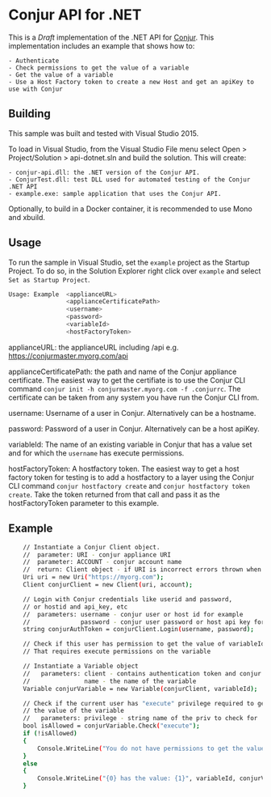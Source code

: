 # Conjur API for .NET

This is a *Draft* implementation of the .NET API for [Conjur](https://developer.conjur.net/).
This implementation includes an example that shows how to:

    - Authenticate
    - Check permissions to get the value of a variable
    - Get the value of a variable
    - Use a Host Factory token to create a new Host and get an apiKey to use with Conjur

## Building

This sample was built and tested with Visual Studio 2015. 

To load in Visual Studio, from the Visual Studio File menu select Open > Project/Solution > api-dotnet.sln and build the solution. This will create:

    - conjur-api.dll: the .NET version of the Conjur API.
    - ConjurTest.dll: test DLL used for automated testing of the Conjur .NET API
    - example.exe: sample application that uses the Conjur API.

Optionally, to build in a Docker container, it is recommended to use Mono and xbuild.

## Usage

To run the sample in Visual Studio, set the `example` project as the Startup Project.  To do so, in the Solution Explorer right click over `example` and select `Set as Startup Project`. 

```sh
Usage: Example  <applianceURL>
                <applianceCertificatePath>
                <username> 
                <password> 
                <variableId>
                <hostFactoryToken>
```

applianceURL: the applianceURL including /api e.g. https://conjurmaster.myorg.com/api

applianceCertificatePath: the path and name of the Conjur appliance certificate. The easiest way to get the certifiate is to use the Conjur CLI command `conjur init -h conjurmaster.myorg.com -f .conjurrc`. The certificate can be taken from any system you have run the Conjur CLI from.

username: Username of a user in Conjur. Alternatively can be a hostname.

password: Password of a user in Conjur. Alternatively can be a host apiKey.

variableId: The name of an existing variable in Conjur that has a value set and for which the `username` has execute permissions.

hostFactoryToken: A hostfactory token. The easiest way to get a host factory token for testing is to add a hostfactory to a layer using the Conjur CLI command `conjur hostfactory create` and `conjur hostfactory token create`. Take the token returned from that call and pass it as the hostFactoryToken parameter to this example.

## Example

```sh
    // Instantiate a Conjur Client object.
    //  parameter: URI - conjur appliance URI
    //  parameter: ACCOUNT - conjur account name
    //  return: Client object - if URI is incorrect errors thrown when used
    Uri uri = new Uri("https://myorg.com");
    Client conjurClient = new Client(uri, account);

    // Login with Conjur credentials like userid and password,
    // or hostid and api_key, etc
    //  parameters: username - conjur user or host id for example
    //              password - conjur user password or host api key for example
    string conjurAuthToken = conjurClient.Login(username, password);

    // Check if this user has permission to get the value of variableId
    // That requires execute permissions on the variable

    // Instantiate a Variable object
    //   parameters: client - contains authentication token and conjur URI
    //               name - the name of the variable
    Variable conjurVariable = new Variable(conjurClient, variableId);

    // Check if the current user has "execute" privilege required to get
    // the value of the variable
    //   parameters: privilege - string name of the priv to check for
    bool isAllowed = conjurVariable.Check("execute");
    if (!isAllowed)
    {
        Console.WriteLine("You do not have permissions to get the value of {0}", variableId);
    }
    else
    {
        Console.WriteLine("{0} has the value: {1}", variableId, conjurVariable.GetValue());
    }
```
